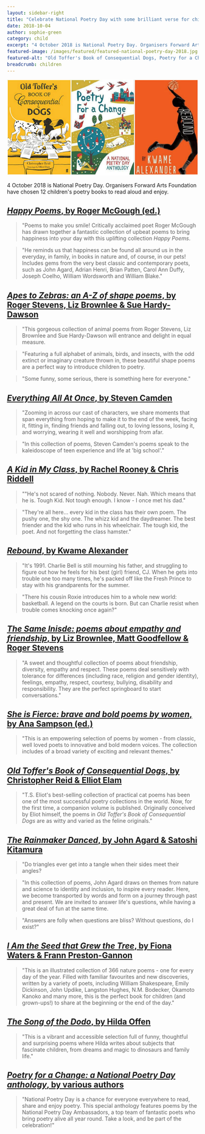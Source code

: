 ```yaml
---
layout: sidebar-right
title: "Celebrate National Poetry Day with some brilliant verse for children"
date: 2018-10-04
author: sophie-green
category: child
excerpt: "4 October 2018 is National Poetry Day. Organisers Forward Arts Foundation have chosen 12 children's poetry books to read aloud and enjoy."
featured-image: /images/featured/featured-national-poetry-day-2018.jpg
featured-alt: "Old Toffer's Book of Consequential Dogs, Poetry for a Change, Rebound"
breadcrumb: children
---
```


![Old Toffer's Book of Consequential Dogs, Poetry for a Change, Rebound](/images/featured/featured-national-poetry-day-2018.jpg)

4 October 2018 is National Poetry Day. Organisers Forward Arts Foundation have chosen 12 children's poetry books to read aloud and enjoy.

## [<cite>Happy Poems</cite>, by Roger McGough (ed.)](https://suffolk.spydus.co.uk/cgi-bin/spydus.exe/ENQ/OPAC/BIBENQ?BRN=2382998)

> "Poems to make you smile! Critically acclaimed poet Roger McGough has drawn together a fantastic collection of upbeat poems to bring happiness into your day with this uplifting collection <cite>Happy Poems</cite>.

> "He reminds us that happiness can be found all around us in the everyday, in family, in books in nature and, of course, in our pets! Includes gems from the very best classic and contemporary poets, such as John Agard, Adrian Henri, Brian Patten, Carol Ann Duffy, Joseph Coelho, William Wordsworth and William Blake."

## [<cite>Apes to Zebras: an A-Z of shape poems</cite>, by Roger Stevens, Liz Brownlee & Sue Hardy-Dawson](https://suffolk.spydus.co.uk/cgi-bin/spydus.exe/ENQ/OPAC/BIBENQ?BRN=2344518)

> "This gorgeous collection of animal poems from Roger Stevens, Liz Brownlee and Sue Hardy-Dawson will entrance and delight in equal measure.

> "Featuring a full alphabet of animals, birds, and insects, with the odd extinct or imaginary creature thrown in, these beautiful shape poems are a perfect way to introduce children to poetry.

> "Some funny, some serious, there is something here for everyone."

## [<cite>Everything All At Once</cite>, by Steven Camden](https://suffolk.spydus.co.uk/cgi-bin/spydus.exe/ENQ/OPAC/BIBENQ?BRN=2394384)

> "Zooming in across our cast of characters, we share moments that span everything from hoping to make it to the end of the week, facing it, fitting in, finding friends and falling out, to loving lessons, losing it, and worrying, wearing it well and worshipping from afar.

> "In this collection of poems, Steven Camden's poems speak to the kaleidoscope of teen experience and life at 'big school'."

## [<cite>A Kid in My Class</cite>, by Rachel Rooney & Chris Riddell](https://suffolk.spydus.co.uk/cgi-bin/spydus.exe/ENQ/OPAC/BIBENQ?BRN=2397548)

> ""He's not scared of nothing. Nobody. Never. Nah. Which means that he is. Tough Kid. Not tough enough. I know - I once met his dad."

> "They're all here... every kid in the class has their own poem. The pushy one, the shy one. The whizz kid and the daydreamer. The best friender and the kid who runs in his wheelchair. The tough kid, the poet. And not forgetting the class hamster."

## [<cite>Rebound</cite>, by Kwame Alexander](https://suffolk.spydus.co.uk/cgi-bin/spydus.exe/ENQ/OPAC/BIBENQ?BRN=2352831)

> "It's 1991. Charlie Bell is still mourning his father, and struggling to figure out how he feels for his best (girl) friend, CJ. When he gets into trouble one too many times, he's packed off like the Fresh Prince to stay with his grandparents for the summer.

> "There his cousin Roxie introduces him to a whole new world: basketball. A legend on the courts is born. But can Charlie resist when trouble comes knocking once again?"

## [<cite>The Same Inisde: poems about empathy and friendship</cite>, by Liz Brownlee, Matt Goodfellow & Roger Stevens](https://suffolk.spydus.co.uk/cgi-bin/spydus.exe/ENQ/OPAC/BIBENQ?BRN=2305954)

> "A sweet and thoughtful collection of poems about friendship, diversity, empathy and respect. These poems deal sensitively with tolerance for differences (including race, religion and gender identity), feelings, empathy, respect, courtesy, bullying, disability and responsibility. They are the perfect springboard to start conversations."

## [<cite>She is Fierce: brave and bold poems by women</cite>, by Ana Sampson (ed.)](https://suffolk.spydus.co.uk/cgi-bin/spydus.exe/ENQ/OPAC/BIBENQ?BRN=2427571)

> "This is an empowering selection of poems by women - from classic, well loved poets to innovative and bold modern voices. The collection includes of a broad variety of exciting and relevant themes."

## [<cite>Old Toffer's Book of Consequential Dogs</cite>, by Christopher Reid & Elliot Elam](https://suffolk.spydus.co.uk/cgi-bin/spydus.exe/ENQ/OPAC/BIBENQ?BRN=2421674)

> "T.S. Eliot's best-selling collection of practical cat poems has been one of the most successful poetry collections in the world. Now, for the first time, a companion volume is published. Originally conceived by Eliot himself, the poems in <cite>Old Toffer's Book of Consequential Dogs</cite> are as witty and varied as the feline originals."

## [<cite>The Rainmaker Danced</cite>, by John Agard & Satoshi Kitamura](https://suffolk.spydus.co.uk/cgi-bin/spydus.exe/ENQ/OPAC/BIBENQ?BRN=2257529)

> "Do triangles ever get into a tangle when their sides meet their angles?

> "In this collection of poems, John Agard draws on themes from nature and science to identity and inclusion, to inspire every reader. Here, we become transported by words and form on a journey through past and present. We are invited to answer life's questions, while having a great deal of fun at the same time.

> "Answers are folly when questions are bliss? Without questions, do I exist?"

## [<cite>I Am the Seed that Grew the Tree</cite>, by Fiona Waters & Frann Preston-Gannon](https://suffolk.spydus.co.uk/cgi-bin/spydus.exe/ENQ/OPAC/BIBENQ?BRN=2402210)

> "This is an illustrated collection of 366 nature poems - one for every day of the year. Filled with familiar favourites and new discoveries, written by a variety of poets, including William Shakespeare, Emily Dickinson, John Updike, Langston Hughes, N.M. Bodecker, Okamoto Kanoko and many more, this is the perfect book for children (and grown-ups!) to share at the beginning or the end of the day."

## [<cite>The Song of the Dodo</cite>, by Hilda Offen](https://suffolk.spydus.co.uk/cgi-bin/spydus.exe/ENQ/OPAC/BIBENQ?BRN=2334130)

> "This is a vibrant and accessible selection full of funny, thoughtful and surprising poems where Hilda writes about subjects that fascinate children, from dreams and magic to dinosaurs and family life."

## [<cite>Poetry for a Change: a National Poetry Day anthology</cite>, by various authors](https://suffolk.spydus.co.uk/cgi-bin/spydus.exe/ENQ/OPAC/BIBENQ?BRN=2426895)

> "National Poetry Day is a chance for everyone everywhere to read, share and enjoy poetry. This special anthology features poems by the National Poetry Day Ambassadors, a top team of fantastic poets who bring poetry alive all year round. Take a look, and be part of the celebration!"
